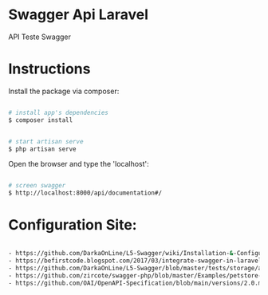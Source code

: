 # Swagger Api Laravel
API Teste Swagger

# Instructions

Install the package via composer:

```bash

# install app's dependencies
$ composer install

```

```bash

# start artisan serve
$ php artisan serve

```

Open the browser and type the 'localhost':

```bash

# screen swagger
$ http://localhost:8000/api/documentation#/

```

# Configuration Site:

```bash

- https://github.com/DarkaOnLine/L5-Swagger/wiki/Installation-&-Configuration
- https://befirstcode.blogspot.com/2017/03/integrate-swagger-in-laravel-project-l5.html
- https://github.com/DarkaOnLine/L5-Swagger/blob/master/tests/storage/annotations/OpenApi/L5SwaggerAnnotationsExampleInfo.php
- https://github.com/zircote/swagger-php/blob/master/Examples/petstore-3.0/Petstore.php
- https://github.com/OAI/OpenAPI-Specification/blob/main/versions/2.0.md

```
